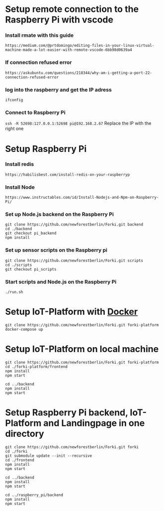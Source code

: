 # Setup remote connection to the Raspberry Pi with vscode
### Install rmate with this guide
`https://medium.com/@prtdomingo/editing-files-in-your-linux-virtual-machine-made-a-lot-easier-with-remote-vscode-6bb98d0639a4`

### If connection refused error
`https://askubuntu.com/questions/218344/why-am-i-getting-a-port-22-connection-refused-error`

### log into the raspberry and get the IP adress
`ifconfig`

### Connect to Raspberry Pi
`ssh -R 52698:127.0.0.1:52698 pi@192.168.2.67`
Replace the IP with the right one

# Setup Raspberry Pi
### Install redis
`https://habilisbest.com/install-redis-on-your-raspberryp`

### Install Node
`https://www.instructables.com/id/Install-Nodejs-and-Npm-on-Raspberry-Pi/`

### Set up Node.js backend on the Raspberry Pi
```
git clone https://github.com/newforestberlin/Forki.git backend
cd ./backend
git checkout pi_backend
npm install
```

### Set up sensor scripts on the Raspberry pi
```
git clone https://github.com/newforestberlin/Forki.git scripts 
cd ./scripts 
git checkout pi_scripts
```

### Start scripts and Node.js on the Raspberry Pi
`./run.sh`

# Setup IoT-Platform with [Docker](https://hub.docker.com/editions/community/docker-ce-desktop-mac)
```
git clone https://github.com/newforestberlin/Forki.git forki-platform
docker-compose up
```

# Setup IoT-Platform on local machine
```
git clone https://github.com/newforestberlin/Forki.git forki-platform 
cd ./forki-platform/frontend
npm install
npm start

cd ../backend
npm install
npm start
```

# Setup Raspberry Pi backend, IoT-Platform and Landingpage in one directory
```
git clone https://github.com/newforestberlin/Forki.git forki
cd ./forki
git submodule update --init --recursive
cd ./frontend
npm install
npm start

cd ../backend
npm install
npm start

cd ../raspberry_pi/backend
npm install
npm start
```
